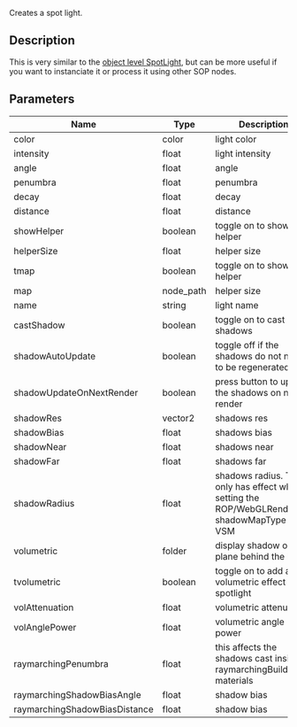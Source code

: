 Creates a spot light.


## Description

This is very similar to the [object level SpotLight](https://polygonjs.com/docs/nodes/obj/SpotLight), but can be more useful if you want to instanciate it or process it using other SOP nodes.


## Parameters

<table>
<thead>
	<tr>
		<th>Name</th>
		<th>Type</th>
		<th>Description</th>
	</tr>
</thead>
<tr>
	<td>color</td>
	<td><div class='bg-lime-800 px-2 py-px text-white rounded-sm'>color</div></td>
	<td>light color</td>
</tr>
<tr>
	<td>intensity</td>
	<td><div class='bg-yellow-800 px-2 py-px text-white rounded-sm'>float</div></td>
	<td>light intensity</td>
</tr>
<tr>
	<td>angle</td>
	<td><div class='bg-yellow-800 px-2 py-px text-white rounded-sm'>float</div></td>
	<td>angle</td>
</tr>
<tr>
	<td>penumbra</td>
	<td><div class='bg-yellow-800 px-2 py-px text-white rounded-sm'>float</div></td>
	<td>penumbra</td>
</tr>
<tr>
	<td>decay</td>
	<td><div class='bg-yellow-800 px-2 py-px text-white rounded-sm'>float</div></td>
	<td>decay</td>
</tr>
<tr>
	<td>distance</td>
	<td><div class='bg-yellow-800 px-2 py-px text-white rounded-sm'>float</div></td>
	<td>distance</td>
</tr>
<tr>
	<td>showHelper</td>
	<td><div class='bg-emerald-800 px-2 py-px text-white rounded-sm'>boolean</div></td>
	<td>toggle on to show helper</td>
</tr>
<tr>
	<td>helperSize</td>
	<td><div class='bg-yellow-800 px-2 py-px text-white rounded-sm'>float</div></td>
	<td>helper size</td>
</tr>
<tr>
	<td>tmap</td>
	<td><div class='bg-emerald-800 px-2 py-px text-white rounded-sm'>boolean</div></td>
	<td>toggle on to show helper</td>
</tr>
<tr>
	<td>map</td>
	<td><div class='bg-indigo-800 px-2 py-px text-white rounded-sm'>node_path</div></td>
	<td>helper size</td>
</tr>
<tr>
	<td>name</td>
	<td><div class='bg-purple-800 px-2 py-px text-white rounded-sm'>string</div></td>
	<td>light name</td>
</tr>
<tr>
	<td>castShadow</td>
	<td><div class='bg-emerald-800 px-2 py-px text-white rounded-sm'>boolean</div></td>
	<td>toggle on to cast shadows</td>
</tr>
<tr>
	<td>shadowAutoUpdate</td>
	<td><div class='bg-emerald-800 px-2 py-px text-white rounded-sm'>boolean</div></td>
	<td>toggle off if the shadows do not need to be regenerated</td>
</tr>
<tr>
	<td>shadowUpdateOnNextRender</td>
	<td><div class='bg-emerald-800 px-2 py-px text-white rounded-sm'>boolean</div></td>
	<td>press button to update the shadows on next render</td>
</tr>
<tr>
	<td>shadowRes</td>
	<td><div class='bg-teal-800 px-2 py-px text-white rounded-sm'>vector2</div></td>
	<td>shadows res</td>
</tr>
<tr>
	<td>shadowBias</td>
	<td><div class='bg-yellow-800 px-2 py-px text-white rounded-sm'>float</div></td>
	<td>shadows bias</td>
</tr>
<tr>
	<td>shadowNear</td>
	<td><div class='bg-yellow-800 px-2 py-px text-white rounded-sm'>float</div></td>
	<td>shadows near</td>
</tr>
<tr>
	<td>shadowFar</td>
	<td><div class='bg-yellow-800 px-2 py-px text-white rounded-sm'>float</div></td>
	<td>shadows far</td>
</tr>
<tr>
	<td>shadowRadius</td>
	<td><div class='bg-yellow-800 px-2 py-px text-white rounded-sm'>float</div></td>
	<td>shadows radius. This only has effect when setting the ROP/WebGLRenderer's shadowMapType to VSM</td>
</tr>
<tr>
	<td>volumetric</td>
	<td><div class='bg-slate-800 px-2 py-px text-white rounded-sm'>folder</div></td>
	<td>display shadow on a plane behind the light</td>
</tr>
<tr>
	<td>tvolumetric</td>
	<td><div class='bg-emerald-800 px-2 py-px text-white rounded-sm'>boolean</div></td>
	<td>toggle on to add a volumetric effect to the spotlight</td>
</tr>
<tr>
	<td>volAttenuation</td>
	<td><div class='bg-yellow-800 px-2 py-px text-white rounded-sm'>float</div></td>
	<td>volumetric attenuation</td>
</tr>
<tr>
	<td>volAnglePower</td>
	<td><div class='bg-yellow-800 px-2 py-px text-white rounded-sm'>float</div></td>
	<td>volumetric angle power</td>
</tr>
<tr>
	<td>raymarchingPenumbra</td>
	<td><div class='bg-yellow-800 px-2 py-px text-white rounded-sm'>float</div></td>
	<td>this affects the shadows cast inside raymarchingBuilder materials</td>
</tr>
<tr>
	<td>raymarchingShadowBiasAngle</td>
	<td><div class='bg-yellow-800 px-2 py-px text-white rounded-sm'>float</div></td>
	<td>shadow bias</td>
</tr>
<tr>
	<td>raymarchingShadowBiasDistance</td>
	<td><div class='bg-yellow-800 px-2 py-px text-white rounded-sm'>float</div></td>
	<td>shadow bias</td>
</tr>
</table>